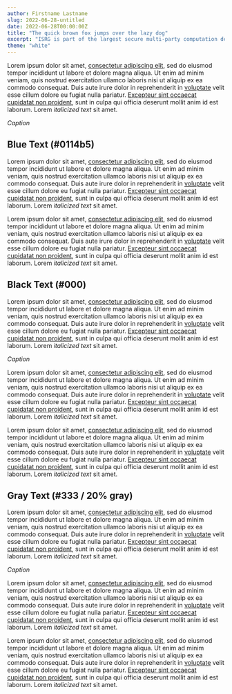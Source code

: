 ```yaml
---
author: Firstname Lastname
slug: 2022-06-28-untitled
date: 2022-06-28T00:00:00Z
title: "The quick brown fox jumps over the lazy dog"
excerpt: "ISRG is part of the largest secure multi-party computation deployments. We’re sharing some lessons learned while building and running this system."
theme: "white"
---
```



<div class="force-blue">

Lorem ipsum dolor sit amet, [consectetur adipiscing elit](#), sed do eiusmod tempor incididunt ut labore et dolore magna aliqua. Ut enim ad minim veniam, quis nostrud exercitation ullamco laboris nisi ut aliquip ex ea commodo consequat. Duis aute irure dolor in reprehenderit in [voluptate](#) velit esse cillum dolore eu fugiat nulla pariatur. [Excepteur sint occaecat cupidatat non proident](#), sunt in culpa qui officia deserunt mollit anim id est laborum. Lorem *italicized text* sit amet.

*Caption*

Blue Text (#0114b5)
----------

Lorem ipsum dolor sit amet, [consectetur adipiscing elit](#), sed do eiusmod tempor incididunt ut labore et dolore magna aliqua. Ut enim ad minim veniam, quis nostrud exercitation ullamco laboris nisi ut aliquip ex ea commodo consequat. Duis aute irure dolor in reprehenderit in [voluptate](#) velit esse cillum dolore eu fugiat nulla pariatur. [Excepteur sint occaecat cupidatat non proident](#), sunt in culpa qui officia deserunt mollit anim id est laborum. Lorem *italicized text* sit amet.

Lorem ipsum dolor sit amet, [consectetur adipiscing elit](#), sed do eiusmod tempor incididunt ut labore et dolore magna aliqua. Ut enim ad minim veniam, quis nostrud exercitation ullamco laboris nisi ut aliquip ex ea commodo consequat. Duis aute irure dolor in reprehenderit in [voluptate](#) velit esse cillum dolore eu fugiat nulla pariatur. [Excepteur sint occaecat cupidatat non proident](#), sunt in culpa qui officia deserunt mollit anim id est laborum. Lorem *italicized text* sit amet.

</div>
<div class="force-black">

Black Text (#000)
----------

Lorem ipsum dolor sit amet, [consectetur adipiscing elit](#), sed do eiusmod tempor incididunt ut labore et dolore magna aliqua. Ut enim ad minim veniam, quis nostrud exercitation ullamco laboris nisi ut aliquip ex ea commodo consequat. Duis aute irure dolor in reprehenderit in [voluptate](#) velit esse cillum dolore eu fugiat nulla pariatur. [Excepteur sint occaecat cupidatat non proident](#), sunt in culpa qui officia deserunt mollit anim id est laborum. Lorem *italicized text* sit amet.

*Caption*

Lorem ipsum dolor sit amet, [consectetur adipiscing elit](#), sed do eiusmod tempor incididunt ut labore et dolore magna aliqua. Ut enim ad minim veniam, quis nostrud exercitation ullamco laboris nisi ut aliquip ex ea commodo consequat. Duis aute irure dolor in reprehenderit in [voluptate](#) velit esse cillum dolore eu fugiat nulla pariatur. [Excepteur sint occaecat cupidatat non proident](#), sunt in culpa qui officia deserunt mollit anim id est laborum. Lorem *italicized text* sit amet.

Lorem ipsum dolor sit amet, [consectetur adipiscing elit](#), sed do eiusmod tempor incididunt ut labore et dolore magna aliqua. Ut enim ad minim veniam, quis nostrud exercitation ullamco laboris nisi ut aliquip ex ea commodo consequat. Duis aute irure dolor in reprehenderit in [voluptate](#) velit esse cillum dolore eu fugiat nulla pariatur. [Excepteur sint occaecat cupidatat non proident](#), sunt in culpa qui officia deserunt mollit anim id est laborum. Lorem *italicized text* sit amet.

</div>
<div class="force-gray">

Gray Text (#333 / 20% gray)
----------

Lorem ipsum dolor sit amet, [consectetur adipiscing elit](#), sed do eiusmod tempor incididunt ut labore et dolore magna aliqua. Ut enim ad minim veniam, quis nostrud exercitation ullamco laboris nisi ut aliquip ex ea commodo consequat. Duis aute irure dolor in reprehenderit in [voluptate](#) velit esse cillum dolore eu fugiat nulla pariatur. [Excepteur sint occaecat cupidatat non proident](#), sunt in culpa qui officia deserunt mollit anim id est laborum. Lorem *italicized text* sit amet.

*Caption*

Lorem ipsum dolor sit amet, [consectetur adipiscing elit](#), sed do eiusmod tempor incididunt ut labore et dolore magna aliqua. Ut enim ad minim veniam, quis nostrud exercitation ullamco laboris nisi ut aliquip ex ea commodo consequat. Duis aute irure dolor in reprehenderit in [voluptate](#) velit esse cillum dolore eu fugiat nulla pariatur. [Excepteur sint occaecat cupidatat non proident](#), sunt in culpa qui officia deserunt mollit anim id est laborum. Lorem *italicized text* sit amet.

Lorem ipsum dolor sit amet, [consectetur adipiscing elit](#), sed do eiusmod tempor incididunt ut labore et dolore magna aliqua. Ut enim ad minim veniam, quis nostrud exercitation ullamco laboris nisi ut aliquip ex ea commodo consequat. Duis aute irure dolor in reprehenderit in [voluptate](#) velit esse cillum dolore eu fugiat nulla pariatur. [Excepteur sint occaecat cupidatat non proident](#), sunt in culpa qui officia deserunt mollit anim id est laborum. Lorem *italicized text* sit amet.

</div>
